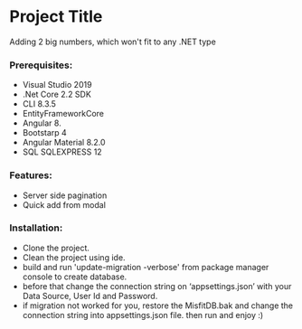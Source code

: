 # Project Title
Adding 2 big numbers, which won't fit to any .NET type

### Prerequisites: 
*	Visual Studio 2019
*	.Net Core 2.2 SDK
*   CLI 8.3.5
*	EntityFrameworkCore
*	Angular 8.
*	Bootstarp 4
*	Angular Material 8.2.0
*	SQL SQLEXPRESS 12


### Features:

* Server side pagination
* Quick add from modal

### Installation: 
* Clone the project. 
* Clean the project using ide. 
* build and run 'update-migration -verbose' from package manager console to create database.  
* before that change the connection string on ‘appsettings.json’ with your Data Source, User Id and Password.
* if migration not worked for you, restore the MisfitDB.bak and change the connection string into
	appsettings.json file. then run and enjoy :)
